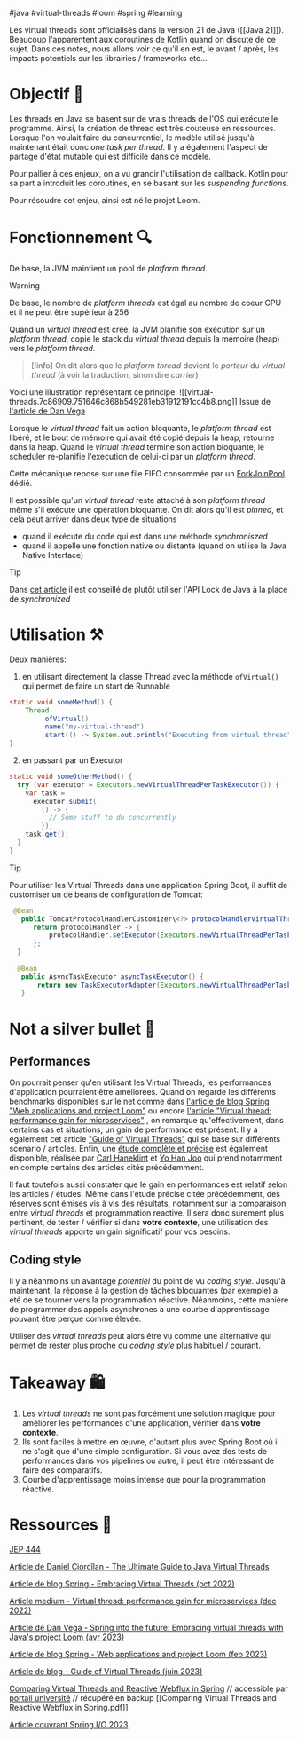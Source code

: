 #java #virtual-threads #loom #spring #learning 

Les virtual threads sont officialisés dans la version 21 de Java ([[Java 21]]). Beaucoup l'apparentent aux coroutines de Kotlin quand on discute de ce sujet.
Dans ces notes, nous allons voir ce qu'il en est, le avant / après, les impacts potentiels sur les librairies / frameworks etc...


# Objectif 🎯

Les threads en Java se basent sur de vrais threads de l'OS qui exécute le programme. Ainsi, la création de thread est très couteuse en ressources. Lorsque l'on voulait faire du concurrentiel, le modèle utilisé jusqu'à maintenant était donc *one task per thread*.
Il y a également l'aspect de partage d'état mutable qui est difficile dans ce modèle.

Pour pallier à ces enjeux, on a vu grandir l'utilisation de callback.
Kotlin pour sa part a introduit les coroutines, en se basant sur les *suspending functions*.

Pour résoudre cet enjeu, ainsi est né le projet Loom.

# Fonctionnement 🔍

De base, la JVM maintient un pool de *platform thread*.

> [!warning]
> De base, le nombre de *platform threads* est égal au nombre de coeur CPU et il ne peut être supérieur à 256

Quand un *virtual thread* est crée, la JVM planifie son exécution sur un *platform thread*, copie le stack du *virtual thread* depuis la mémoire (heap) vers le *platform thread*.

> [!info]
> On dit alors que le *platform thread* devient le *porteur* du *virtual thread* (à voir la traduction, sinon dire *carrier*)

Voici une illustration représentant ce principe:
![[virtual-threads.7c86909.751646c868b549281eb31912191cc4b8.png]]
Issue de [l'article de Dan Vega](https://www.danvega.dev/blog/2023/04/12/virtual-threads-spring/)

Lorsque le *virtual thread* fait un action bloquante, le *platform thread* est libéré, et le bout de mémoire qui avait été copié depuis la heap, retourne dans la heap.
Quand le *virtual thread* termine son action bloquante, le scheduler re-planifie l'execution de celui-ci par un *platform thread*.

Cette mécanique repose sur une file FIFO consommée par un [ForkJoinPool](https://docs.oracle.com/javase/8/docs/api/java/util/concurrent/ForkJoinPool.html) dédié.

Il est possible qu'un *virtual thread* reste attaché à son *platform thread* même s'il exécute une opération bloquante. On dit alors qu'il est *pinned*, et cela peut arriver dans deux type de situations
- quand il exécute du code qui est dans une méthode *synchroniszed*
- quand il appelle une fonction native ou distante (quand on utilise la Java Native Interface)

> [!tip]
> Dans [cet article](https://blog.rockthejvm.com/ultimate-guide-to-java-virtual-threads/) il est conseillé de plutôt utiliser l'API Lock de Java à la place de *synchronized*



# Utilisation ⚒️

Deux manières:
1. en utilisant directement la classe Thread avec la méthode `ofVirtual()` qui permet de faire un start de Runnable
```java
static void someMethod() {
	Thread
		.ofVirtual()  
		.name("my-virtual-thread")  
		.start(() -> System.out.println("Executing from virtual thread")));
}
```

2. en passant par un Executor
```java
static void someOtherMethod() {
  try (var executor = Executors.newVirtualThreadPerTaskExecutor()) {
    var task =
      executor.submit(
        () -> {
          // Some stuff to do concurrently
        });
    task.get();
  }
}
```

> [!tip]
> Pour utiliser les Virtual Threads dans une application Spring Boot, il suffit de customiser un de beans de configuration de Tomcat:
> ```java
>  @Bean
>    public TomcatProtocolHandlerCustomizer\<?> protocolHandlerVirtualThreadExecutorCustomizer() {
>       return protocolHandler -> {
>           protocolHandler.setExecutor(Executors.newVirtualThreadPerTaskExecutor());
>       };
>   }
>   
>   @Bean
>    public AsyncTaskExecutor asyncTaskExecutor() {
>        return new TaskExecutorAdapter(Executors.newVirtualThreadPerTaskExecutor());
>    }
> ```


# Not a silver bullet 🔫

## Performances
On pourrait penser qu'en utilisant les Virtual Threads, les performances d'application pourraient être améliorées.
Quand on regarde les différents benchmarks disponibles sur le net comme dans [l'article de blog Spring "Web applications and project Loom"](https://spring.io/blog/2023/02/27/web-applications-and-project-loom) ou encore [l'article "Virtual thread: performance gain for microservices"](https://medium.com/naukri-engineering/virtual-thread-performance-gain-for-microservices-760a08f0b8f3) , on remarque qu'effectivement, dans certains cas et situations, un gain de performance est présent. Il y a également cet article ["Guide of Virtual Threads"](https://blog.adamgamboa.dev/guide-of-virtual-threads-lightweight-threads-in-java/) qui se base sur différents scenario / articles.
Enfin, une [étude complète et précise](http://kth.diva-portal.org/smash/get/diva2:1763111/FULLTEXT01.pdf) est également disponible, réalisée par [Carl Haneklint](https://www.linkedin.com/in/carl-haneklint-66813a172/) et [Yo Han Joo](https://www.linkedin.com/in/yo-han-joo-aa21478a/) qui prend notamment en compte certains des articles cités précédemment.

Il faut toutefois aussi constater que le gain en performances est relatif selon les articles / études. Même dans l'étude précise citée précédemment, des réserves sont émises vis à vis des résultats, notamment sur la comparaison entre *virtual threads* et programmation reactive.
Il sera donc surement plus pertinent, de tester / vérifier si dans **votre contexte**, une utilisation des *virtual threads* apporte un gain significatif pour vos besoins.

## Coding style
Il y a néanmoins un avantage *potentiel* du point de vu *coding style*. Jusqu'à maintenant, la réponse à la gestion de tâches bloquantes (par exemple) a été de se tourner vers la programmation réactive.
Néanmoins, cette manière de programmer des appels asynchrones a une courbe d'apprentissage pouvant être perçue comme élevée.

Utiliser des *virtual threads* peut alors être vu comme une alternative qui permet de rester plus proche du *coding style* plus habituel / courant.

# Takeaway 🛍️

1. Les *virtual threads* ne sont pas forcément une solution magique pour améliorer les performances d'une application, vérifier dans **votre contexte**.
2. Ils sont faciles à mettre en œuvre, d'autant plus avec Spring Boot où il ne s'agit que d'une simple configuration. Si vous avez des tests de performances dans vos pipelines ou autre, il peut être intéressant de faire des comparatifs.
3. Courbe d'apprentissage moins intense que pour la programmation réactive.

# Ressources 💎

[JEP 444](https://openjdk.org/jeps/444)

[Article de Daniel Ciorcîlan - The Ultimate Guide to Java Virtual Threads](https://blog.rockthejvm.com/ultimate-guide-to-java-virtual-threads/)

[Article de blog Spring - Embracing Virtual Threads (oct 2022)](https://spring.io/blog/2022/10/11/embracing-virtual-threads)

[Article medium - Virtual thread: performance gain for microservices (dec 2022)](https://medium.com/naukri-engineering/virtual-thread-performance-gain-for-microservices-760a08f0b8f3)

[Article de Dan Vega - Spring into the future: Embracing virtual threads with Java's project Loom (avr 2023)](https://www.danvega.dev/blog/2023/04/12/virtual-threads-spring/)

[Article de blog Spring - Web applications and project Loom (feb 2023)](https://spring.io/blog/2023/02/27/web-applications-and-project-loom)

[Article de blog - Guide of Virtual Threads (juin 2023)](https://blog.adamgamboa.dev/guide-of-virtual-threads-lightweight-threads-in-java/)

[Comparing Virtual Threads and Reactive Webflux in Spring](http://kth.diva-portal.org/smash/get/diva2:1763111/FULLTEXT01.pdf)  // accessible par [portail université](https://www.diva-portal.org/smash/record.jsf?pid=diva2%3A1763111&dswid=3920) // récupéré en backup [[Comparing Virtual Threads and Reactive Webflux in Spring.pdf]] 

[Article couvrant Spring I/O 2023](https://vived.io/virtual-threads-crac-graalvm-spring-boot-3-1-what-came-with-spring-i-o-2023-jvm-weekly-vol-137/)

